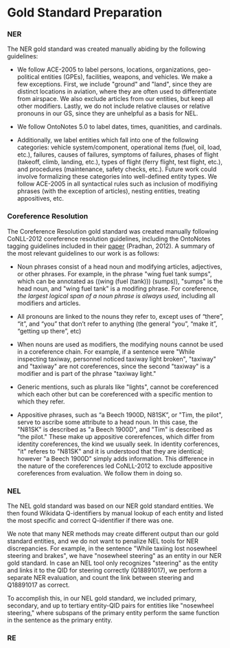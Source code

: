 # Gold Standard Preparation

### NER

The NER gold standard was created manually abiding by the following guidelines:

* We follow ACE-2005 to label persons, locations, organizations, geo-political entities (GPEs), facilities, weapons, and vehicles. We make a few exceptions. First, we include "ground" and "land", since they are distinct locations in aviation, where they are often used to differentiate from airspace. We also exclude articles from our entities, but keep all other modifiers. Lastly, we do not include relative clauses or relative pronouns in our GS, since they are unhelpful as a basis for NEL.

* We follow OntoNotes 5.0 to label dates, times, quanitities, and cardinals.

* Additionally, we label entities which fall into one of the following categories: vehicle system/component, operational items (fuel, oil, load, etc.), failures, causes of failures, symptoms of failures, phases of flight (takeoff, climb, landing, etc.), types of flight (ferry flight, test flight, etc.), and procedures (maintenance, safety checks, etc.). Future work could involve formalizing these categories into well-defined entity types. We follow ACE-2005 in all syntactical rules such as inclusion of modifiying phrases (with the exception of articles), nesting entities, treating appositives, etc.

### Coreference Resolution

The Coreference Resolution gold standard was created manually following CoNLL-2012 coreference resolution guidelines, including the OntoNotes tagging guidelines included in their [paper](https://aclanthology.org/W12-4501.pdf) (Pradhan, 2012). A summary of the most relevant guidelines to our work is as follows:

* Noun phrases consist of a head noun and modifying articles, adjectives, or other phrases. For example, in the phrase "wing fuel tank sumps", which can be annotated as ((wing (fuel (tank))) (sumps)), "sumps" is the head noun, and "wing fuel tank" is a modifing phrase. For coreference, *the largest logical span of a noun phrase is always used,* including all modifiers and articles.

* All pronouns are linked to the nouns they refer to, except uses of “there”, “it”, and “you” that don’t refer to anything (the general “you”, “make it”, “getting up there”, etc)

* When nouns are used as modifiers, the modifying nouns cannot be used in a coreference chain. For example, if a sentence were "While inspecting taxiway, personnel noticed taxiway light broken", "taxiway" and "taxiway" are not coreferences, since the second "taxiway" is a modifier and is part of the phrase "taxiway light."

* Generic mentions, such as plurals like "lights", cannot be coreferenced which each other but can be coreferenced with a specific mention to which they refer.

* Appositive phrases, such as “a Beech 1900D, N81SK”, or "Tim, the pilot", serve to ascribe some attribute to a head noun. In this case, the "N81SK" is described as "a Beech 1900D", and "Tim" is described as "the pilot." These make up appositive corerefences, which differ from identity coreferences, the kind we usually seek. In identity corferences, "it" referes to "N81SK" and it is understood that they are identical; however "a Beech 1900D" simply adds information. This difference in the nature of the coreferences led CoNLL-2012 to exclude appositive coreferences from evaluation. We follow them in doing so.

### NEL

The NEL gold standard was based on our NER gold standard entities. We then found Wikidata Q-identifiers by manual lookup of each entity and listed the most specific and correct Q-identifier if there was one. 

We note that many NER methods may create different output than our gold standard entities, and we do not want to penalize NEL tools for NER discrepancies. For example, in the sentence "While taxiing lost nosewheel steering and brakes",  we have "nosewheel steering" as an entity in our NER gold standard. In case an NEL tool only recognizes "steering" as the entity and links it to the QID for steering correctly (Q18891017), we perform a separate NER evaluation, and count the link between steering and Q18891017 as correct.

To accomplish this, in our NEL gold standard, we included primary, secondary, and up to tertiary entity-QID pairs for entities like "nosewheel steering," where subspans of the primary entity perform the same function in the sentence as the primary entity.

### RE
